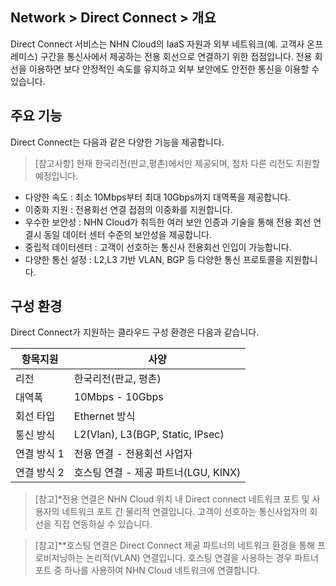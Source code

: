 ## Network > Direct Connect > 개요

Direct Connect 서비스는 NHN Cloud의 IaaS 자원과 외부 네트워크(예. 고객사 온프레미스) 구간을 통신사에서 제공하는 전용 회선으로 연결하기 위한 접점입니다. 전용 회선을 이용하면 보다 안정적인 속도를 유지하고 외부 보안에도 안전한 통신을 이용할 수 있습니다.

## 주요 기능
Direct Connect는 다음과 같은 다양한 기능을 제공합니다.
> [참고사항] 현재 한국리전(판교,평촌)에서만 제공되며, 점차 다른 리전도 지원할 예정입니다.
* 다양한 속도 : 최소 10Mbps부터 최대 10Gbps까지 대역폭을 제공합니다.
* 이중화 지원 : 전용회선 연결 접점의 이중화를 지원합니다.
* 우수한 보안성 : NHN Cloud가 취득한 여러 보안 인증과 기술을 통해 전용 회선 연결시 동일 데이터 센터 수준의 보안성을 제공합니다.
* 중립적 데이터센터 : 고객이 선호하는 통신사 전용회선 인입이 가능합니다.
* 다양한 통신 설정 : L2,L3 기반 VLAN, BGP 등 다양한 통신 프로토콜을 지원합니다.

## 구성 환경 
Direct Connect가 지원하는 클라우드 구성 환경은 다음과 같습니다.

| 항목지원 | 사양 |
| --- | --- |
| 리전 | 한국리전(판교, 평촌) |
| 대역폭 | 10Mbps - 10Gbps |
| 회선 타입 | Ethernet 방식 |
| 통신 방식 | L2(Vlan), L3(BGP, Static, IPsec) |
| 연결 방식 1 | 전용 연결 - 전용회선 사업자 |
| 연결 방식 2 | 호스팅 연결 - 제공 파트너(LGU, KINX) |

> [참고]*전용 연결은 NHN Cloud 위치 내 Direct connect 네트워크 포트 및 사용자의 네트워크 포트 간 물리적 연결입니다. 고객이 선호하는 통신사업자의 회선을 직접 연동하실 수 있습니다.

> [참고]**호스팅 연결은 Direct Connect 제공 파트너의 네트워크 환경을 통해 프로비저닝하는 논리적(VLAN) 연결입니다. 호스팅 연결을 사용하는 경우 파트너 포트 중 하나를 사용하여 NHN Cloud 네트워크에 연결합니다.